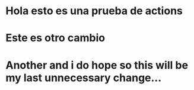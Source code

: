 # Hola esto es una prueba de actions 
# Este es otro cambio
# Another and i do hope so this will be my last unnecessary change...
